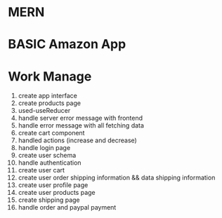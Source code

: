# MERN

# BASIC Amazon App

# Work Manage

1. create app interface
2. create products page
3. used-useReducer
4. handle server error message with frontend
5. handle error message with all fetching data
6. create cart component
7. handled actions (increase and decrease)
8. handle login page
9. create user schema
10. handle authentication
11. create user cart
12. create user order shipping information && data shipping information
13. create user profile page
14. create user products page
15. create shipping page
16. handle order and paypal payment

